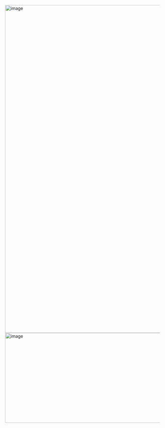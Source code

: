 <img width="2100" height="1065" alt="image" src="https://github.com/user-attachments/assets/c7603e7f-5d6f-48ff-9025-ae16acc26e57" />

<img width="632" height="292" alt="image" src="https://github.com/user-attachments/assets/979ad53c-64dc-4618-ae05-a15a0e8df849" />
